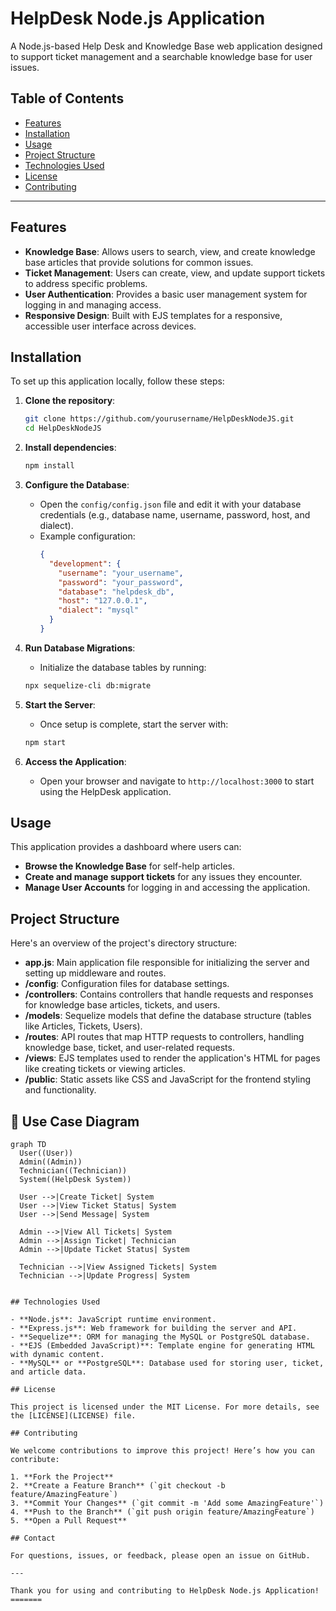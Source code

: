 # HelpDesk Node.js Application

A Node.js-based Help Desk and Knowledge Base web application designed to support ticket management and a searchable knowledge base for user issues.

## Table of Contents
- [Features](#features)
- [Installation](#installation)
- [Usage](#usage)
- [Project Structure](#project-structure)
- [Technologies Used](#technologies-used)
- [License](#license)
- [Contributing](#contributing)

---

## Features

- **Knowledge Base**: Allows users to search, view, and create knowledge base articles that provide solutions for common issues.
- **Ticket Management**: Users can create, view, and update support tickets to address specific problems.
- **User Authentication**: Provides a basic user management system for logging in and managing access.
- **Responsive Design**: Built with EJS templates for a responsive, accessible user interface across devices.

## Installation

To set up this application locally, follow these steps:

1. **Clone the repository**:
    ```bash
    git clone https://github.com/yourusername/HelpDeskNodeJS.git
    cd HelpDeskNodeJS
    ```

2. **Install dependencies**:
    ```bash
    npm install
    ```

3. **Configure the Database**:
   - Open the `config/config.json` file and edit it with your database credentials (e.g., database name, username, password, host, and dialect).
   - Example configuration:
     ```json
     {
       "development": {
         "username": "your_username",
         "password": "your_password",
         "database": "helpdesk_db",
         "host": "127.0.0.1",
         "dialect": "mysql"
       }
     }
     ```

4. **Run Database Migrations**:
    - Initialize the database tables by running:
    ```bash
    npx sequelize-cli db:migrate
    ```

5. **Start the Server**:
    - Once setup is complete, start the server with:
    ```bash
    npm start
    ```

6. **Access the Application**:
    - Open your browser and navigate to `http://localhost:3000` to start using the HelpDesk application.

## Usage

This application provides a dashboard where users can:
- **Browse the Knowledge Base** for self-help articles.
- **Create and manage support tickets** for any issues they encounter.
- **Manage User Accounts** for logging in and accessing the application.

## Project Structure

Here's an overview of the project's directory structure:

- **app.js**: Main application file responsible for initializing the server and setting up middleware and routes.
- **/config**: Configuration files for database settings.
- **/controllers**: Contains controllers that handle requests and responses for knowledge base articles, tickets, and users.
- **/models**: Sequelize models that define the database structure (tables like Articles, Tickets, Users).
- **/routes**: API routes that map HTTP requests to controllers, handling knowledge base, ticket, and user-related requests.
- **/views**: EJS templates used to render the application's HTML for pages like creating tickets or viewing articles.
- **/public**: Static assets like CSS and JavaScript for the frontend styling and functionality.

## 📌 Use Case Diagram

```mermaid
graph TD
  User((User))
  Admin((Admin))
  Technician((Technician))
  System((HelpDesk System))

  User -->|Create Ticket| System
  User -->|View Ticket Status| System
  User -->|Send Message| System

  Admin -->|View All Tickets| System
  Admin -->|Assign Ticket| Technician
  Admin -->|Update Ticket Status| System

  Technician -->|View Assigned Tickets| System
  Technician -->|Update Progress| System


## Technologies Used

- **Node.js**: JavaScript runtime environment.
- **Express.js**: Web framework for building the server and API.
- **Sequelize**: ORM for managing the MySQL or PostgreSQL database.
- **EJS (Embedded JavaScript)**: Template engine for generating HTML with dynamic content.
- **MySQL** or **PostgreSQL**: Database used for storing user, ticket, and article data.

## License

This project is licensed under the MIT License. For more details, see the [LICENSE](LICENSE) file.

## Contributing

We welcome contributions to improve this project! Here’s how you can contribute:

1. **Fork the Project**
2. **Create a Feature Branch** (`git checkout -b feature/AmazingFeature`)
3. **Commit Your Changes** (`git commit -m 'Add some AmazingFeature'`)
4. **Push to the Branch** (`git push origin feature/AmazingFeature`)
5. **Open a Pull Request**

## Contact

For questions, issues, or feedback, please open an issue on GitHub.

---

Thank you for using and contributing to HelpDesk Node.js Application!
=======

